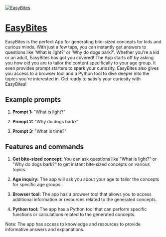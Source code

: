 [![EasyBites](null)](https://chat.openai.com/g/g-dnXAjH73v-easybites)

# [EasyBites](https://chat.openai.com/g/g-dnXAjH73v-easybites)

EasyBites is the perfect App for generating bite-sized concepts for kids and curious minds. With just a few taps, you can instantly get answers to questions like 'What is light?' or 'Why do dogs bark?'. Whether you're a kid or an adult, EasyBites has got you covered! The App starts off by asking you how old you are to tailor the content specifically to your age group. It even provides prompt starters to spark your curiosity. EasyBites also gives you access to a browser tool and a Python tool to dive deeper into the topics you're interested in. Get ready to satisfy your curiosity with EasyBites!

## Example prompts

1. **Prompt 1:** "What is light?"

2. **Prompt 2:** "Why do dogs bark?"

3. **Prompt 3:** "What is time?"

## Features and commands

1. **Get bite-sized concept:** You can ask questions like "What is light?" or "Why do dogs bark?" to get instant bite-sized concepts on various topics.

2. **Age inquiry:** The app will ask you about your age to tailor the concepts for specific age groups.

3. **Browser tool:** The app has a browser tool that allows you to access additional information or resources related to the generated concepts.

4. **Python tool:** The app has a Python tool that can perform specific functions or calculations related to the generated concepts.

Note: The app has access to knowledge and resources to provide informative answers and explanations.